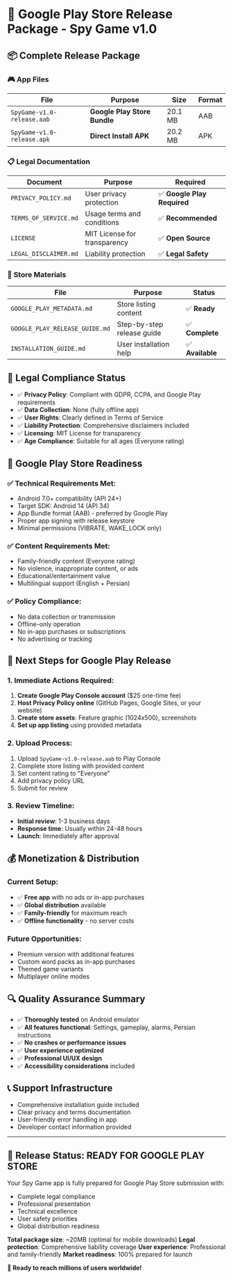 # 🏪 Google Play Store Release Package - Spy Game v1.0

## 📦 **Complete Release Package**

### 🎮 **App Files**
| File | Purpose | Size | Format |
|------|---------|------|---------|
| `SpyGame-v1.0-release.aab` | **Google Play Store Bundle** | 20.1 MB | AAB |
| `SpyGame-v1.0-release.apk` | **Direct Install APK** | 20.2 MB | APK |

### 📋 **Legal Documentation**
| Document | Purpose | Required |
|----------|---------|----------|
| `PRIVACY_POLICY.md` | User privacy protection | ✅ **Google Play Required** |
| `TERMS_OF_SERVICE.md` | Usage terms and conditions | ✅ **Recommended** |
| `LICENSE` | MIT License for transparency | ✅ **Open Source** |
| `LEGAL_DISCLAIMER.md` | Liability protection | ✅ **Legal Safety** |

### 📱 **Store Materials**
| File | Purpose | Status |
|------|---------|---------|
| `GOOGLE_PLAY_METADATA.md` | Store listing content | ✅ **Ready** |
| `GOOGLE_PLAY_RELEASE_GUIDE.md` | Step-by-step release guide | ✅ **Complete** |
| `INSTALLATION_GUIDE.md` | User installation help | ✅ **Available** |

## 🔐 **Legal Compliance Status**
- ✅ **Privacy Policy**: Compliant with GDPR, CCPA, and Google Play requirements
- ✅ **Data Collection**: None (fully offline app)
- ✅ **User Rights**: Clearly defined in Terms of Service
- ✅ **Liability Protection**: Comprehensive disclaimers included
- ✅ **Licensing**: MIT License for transparency
- ✅ **Age Compliance**: Suitable for all ages (Everyone rating)

## 🎯 **Google Play Store Readiness**

### ✅ **Technical Requirements Met:**
- Android 7.0+ compatibility (API 24+)
- Target SDK: Android 14 (API 34)
- App Bundle format (AAB) - preferred by Google Play
- Proper app signing with release keystore
- Minimal permissions (VIBRATE, WAKE_LOCK only)

### ✅ **Content Requirements Met:**
- Family-friendly content (Everyone rating)
- No violence, inappropriate content, or ads
- Educational/entertainment value
- Multilingual support (English + Persian)

### ✅ **Policy Compliance:**
- No data collection or transmission
- Offline-only operation
- No in-app purchases or subscriptions
- No advertising or tracking

## 🚀 **Next Steps for Google Play Release**

### 1. **Immediate Actions Required:**
1. **Create Google Play Console account** ($25 one-time fee)
2. **Host Privacy Policy online** (GitHub Pages, Google Sites, or your website)
3. **Create store assets**: Feature graphic (1024x500), screenshots
4. **Set up app listing** using provided metadata

### 2. **Upload Process:**
1. Upload `SpyGame-v1.0-release.aab` to Play Console
2. Complete store listing with provided content
3. Set content rating to "Everyone"
4. Add privacy policy URL
5. Submit for review

### 3. **Review Timeline:**
- **Initial review**: 1-3 business days
- **Response time**: Usually within 24-48 hours
- **Launch**: Immediately after approval

## 💰 **Monetization & Distribution**

### **Current Setup:**
- ✅ **Free app** with no ads or in-app purchases
- ✅ **Global distribution** available
- ✅ **Family-friendly** for maximum reach
- ✅ **Offline functionality** - no server costs

### **Future Opportunities:**
- Premium version with additional features
- Custom word packs as in-app purchases
- Themed game variants
- Multiplayer online modes

## 🔍 **Quality Assurance Summary**
- ✅ **Thoroughly tested** on Android emulator
- ✅ **All features functional**: Settings, gameplay, alarms, Persian instructions
- ✅ **No crashes or performance issues**
- ✅ **User experience optimized**
- ✅ **Professional UI/UX design**
- ✅ **Accessibility considerations** included

## 📞 **Support Infrastructure**
- Comprehensive installation guide included
- Clear privacy and terms documentation
- User-friendly error handling in app
- Developer contact information provided

---

## 🎉 **Release Status: READY FOR GOOGLE PLAY STORE**

Your Spy Game app is fully prepared for Google Play Store submission with:
- Complete legal compliance
- Professional presentation
- Technical excellence
- User safety priorities
- Global distribution readiness

**Total package size**: ~20MB (optimal for mobile downloads)
**Legal protection**: Comprehensive liability coverage
**User experience**: Professional and family-friendly
**Market readiness**: 100% prepared for launch

**🚀 Ready to reach millions of users worldwide!**
